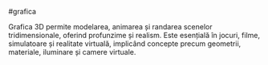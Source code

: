 #grafica 

Grafica 3D permite modelarea, animarea și randarea scenelor tridimensionale, oferind profunzime și realism. Este esențială în jocuri, filme, simulatoare și realitate virtuală, implicând concepte precum geometrii, materiale, iluminare și camere virtuale.